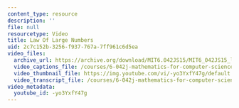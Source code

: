 ```yaml
---
content_type: resource
description: ''
file: null
resourcetype: Video
title: Law Of Large Numbers
uid: 2c7c152b-3256-f937-767a-7ff961c6d5ea
video_files:
  archive_url: https://archive.org/download/MIT6.042JS15/MIT6_042JS15_largenumbers_video_ipod.mp4
  video_captions_file: /courses/6-042j-mathematics-for-computer-science-spring-2015/1e12a0f0c4535041b267b6470d13b3cc_-yo3YxfY47g.vtt
  video_thumbnail_file: https://img.youtube.com/vi/-yo3YxfY47g/default.jpg
  video_transcript_file: /courses/6-042j-mathematics-for-computer-science-spring-2015/e34a4b166e992d40c3eaae49738b22b2_-yo3YxfY47g.pdf
video_metadata:
  youtube_id: -yo3YxfY47g
---
```

